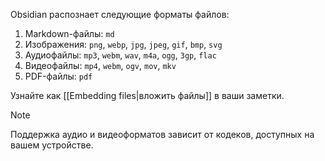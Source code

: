 Obsidian распознает следующие форматы файлов:

1. Markdown-файлы: `md`
2. Изображения: `png`, `webp`, `jpg`, `jpeg`, `gif`, `bmp`, `svg`
3. Аудиофайлы: `mp3`, `webm`, `wav`, `m4a`, `ogg`, `3gp`, `flac`
4. Видеофайлы: `mp4`, `webm`, `ogv`, `mov`, `mkv`
5. PDF-файлы: `pdf`

Узнайте как [[Embedding files|вложить файлы]] в ваши заметки.

> [!note]
> Поддержка аудио и видеоформатов зависит от кодеков, доступных на вашем устройстве.